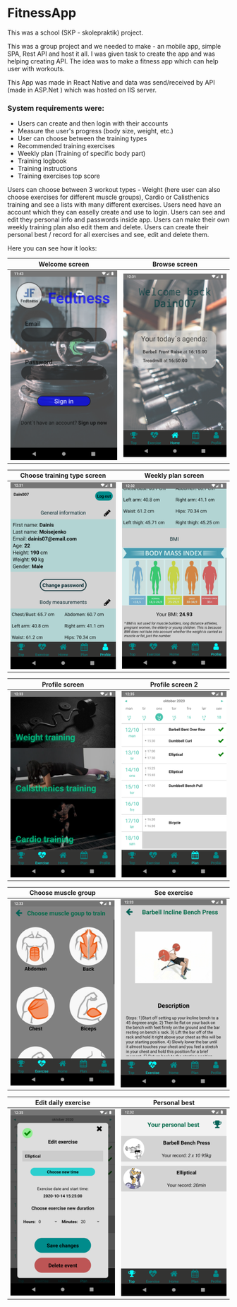 # FitnessApp

This was a school (SKP - skolepraktik) project.

This was a group project and we needed to make - an mobile app, simple SPA, Rest API and host it all. I was given task to create the app and was helping creating API. The idea was to make a fitness app which can help user with workouts.</br>

This App was made in React Native and data was send/received by API (made in ASP.Net ) which was hosted on IIS server.

### System requirements were: </br>
* Users can create and then login with their accounts
* Measure the user's progress (body size, weight, etc.)
* User can choose between the training types
* Recommended training exercises
* Weekly plan (Training of specific body part)
* Training logbook
* Training instructions
* Training exercises top score 

Users can choose between 3 workout types - Weight (here user can also choose exercises for different muscle groups), Cardio or Calisthenics training and see a lists with many different exercises.
Users need have an account which they can easelly create and use to login. Users can see and edit they personal info and passwords inside app. Users can make their own weekly training plan also edit them and delete.
Users can create their personal best / record for all exercises and see, edit and delete them.

Here you can see how it looks:

Welcome screen             |  Browse screen
:-------------------------:|:-------------------------:
![](https://github.com/DainisM/Screenshots/blob/master/FitnessApp/Screenshot_1602668613.png)  |  ![](https://github.com/DainisM/Screenshots/blob/master/FitnessApp/Screenshot_1602671469.png)

Choose training type screen             |  Weekly plan screen
:-------------------------:|:-------------------------:
![](https://github.com/DainisM/Screenshots/blob/master/FitnessApp/Screenshot_1602671513.png)  |  ![](https://github.com/DainisM/Screenshots/blob/master/FitnessApp/Screenshot_1602671525.png)

Profile screen             |  Profile screen 2
:-------------------------:|:-------------------------:
![](https://github.com/DainisM/Screenshots/blob/master/FitnessApp/Screenshot_1602671609.png)  |  ![](https://github.com/DainisM/Screenshots/blob/master/FitnessApp/Screenshot_1602671731.png)


Choose muscle group            |  See exercise
:-------------------------:|:-------------------------:
![](https://github.com/DainisM/Screenshots/blob/master/FitnessApp/Screenshot_1602671619.png)  |  ![](https://github.com/DainisM/Screenshots/blob/master/FitnessApp/Screenshot_1602671631.png)

Edit daily exercise        |  Personal best
:-------------------------:| :-------------------------:|
![](https://github.com/DainisM/Screenshots/blob/master/FitnessApp/Screenshot_1602671747.png)  |  ![](https://github.com/DainisM/Screenshots/blob/master/FitnessApp/Screenshot_1602671568.png)
